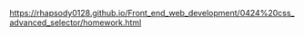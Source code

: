 
https://rhapsody0128.github.io/Front_end_web_development/0424%20css_advanced_selector/homework.html
